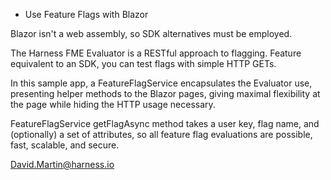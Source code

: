 * Use Feature Flags with Blazor

Blazor isn't a web assembly, so SDK alternatives must be employed.

The Harness FME Evaluator is a RESTful approach to flagging.
Feature equivalent to an SDK, you can test flags with simple
HTTP GETs.

In this sample app, a FeatureFlagService encapsulates the 
Evaluator use, presenting helper methods to the Blazor pages,
giving maximal flexibility at the page while hiding the 
HTTP usage necessary.

FeatureFlagService getFlagAsync method takes a user key,
flag name, and (optionally) a set of attributes, so all 
feature flag evaluations are possible, fast, scalable,
and secure.

David.Martin@harness.io

